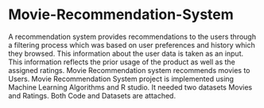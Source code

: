 # Movie-Recommendation-System
A recommendation system provides recommendations to the users through a filtering process which was based on user preferences and history which they browsed. This information about the user data is taken as an input. This information reflects the prior usage of the product as well as the assigned ratings.
Movie Recommendation system recommends movies to Users.
Movie Recommendation System project is implemented using Machine Learning Algorithms and R studio. It needed two datasets Movies and Ratings. Both Code and Datasets are attached.

